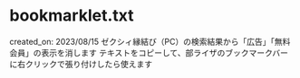 # bookmarklet.txt
created_on: 2023/08/15
ゼクシィ縁結び（PC）の検索結果から「広告」「無料会員」の表示を消します
テキストをコピーして、部ライザのブックマークバーに右クリックで張り付けしたら使えます
